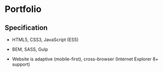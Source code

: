 # Portfolio

## Specification

- HTML5, CSS3, JavaScript (ES5)

- BEM, SASS, Gulp

- Website is adaptive (mobile-first), cross-browser (Internet Explorer 8+ support)
